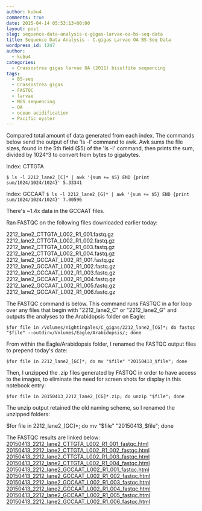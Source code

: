 ```yaml
---
author: kubu4
comments: true
date: 2015-04-14 05:53:13+00:00
layout: post
slug: sequence-data-analysis-c-gigas-larvae-oa-bs-seq-data
title: Sequence Data Analysis - C.gigas Larvae OA BS-Seq Data
wordpress_id: 1247
author:
  - kubu4
categories:
  - Crassostrea gigas larvae OA (2011) bisulfite sequencing
tags:
  - BS-seq
  - Crassostrea gigas
  - FASTQC
  - larvae
  - NGS sequencing
  - OA
  - ocean acidification
  - Pacific oyster
---
```


Compared total amount of data generated from each index. The commands below send the output of the 'ls -l' command to awk. Awk sums the file sizes, found in the 5th field ($5) of the 'ls -l' command, then prints the sum, divided by 1024^3 to convert from bytes to gigabytes.

Index: CTTGTA

`$ ls -l 2212_lane2_[C]* | awk '{sum += $5} END {print sum/1024/1024/1024}'
5.33341`

Index: GCCAAT
`$ ls -l 2212_lane2_[G]* | awk '{sum += $5} END {print sum/1024/1024/1024}'
7.00596`

There's ~1.4x data in the GCCAAT files.



Ran FASTQC on the following files downloaded earlier today:

2212_lane2_CTTGTA_L002_R1_001.fastq.gz
2212_lane2_CTTGTA_L002_R1_002.fastq.gz
2212_lane2_CTTGTA_L002_R1_003.fastq.gz
2212_lane2_CTTGTA_L002_R1_004.fastq.gz
2212_lane2_GCCAAT_L002_R1_001.fastq.gz
2212_lane2_GCCAAT_L002_R1_002.fastq.gz
2212_lane2_GCCAAT_L002_R1_003.fastq.gz
2212_lane2_GCCAAT_L002_R1_004.fastq.gz
2212_lane2_GCCAAT_L002_R1_005.fastq.gz
2212_lane2_GCCAAT_L002_R1_006.fastq.gz



The FASTQC command is below. This command runs FASTQC in a for loop over any files that begin with "2212_lane2_C" or "2212_lane2_G" and outputs the analyses to the Arabidopsis folder on Eagle:

`$for file in /Volumes/nightingales/C_gigas/2212_lane2_[CG]*; do fastqc "$file" --outdir=/Volumes/Eagle/Arabidopsis/; done`



From within the Eagle/Arabidopsis folder, I renamed the FASTQC output files to prepend today's date:

`$for file in 2212_lane2_[GC]*; do mv "$file" "20150413_$file"; done`



Then, I unzipped the .zip files generated by FASTQC in order to have access to the images, to eliminate the need for screen shots for display in this notebook entry:

`$for file in 20150413_2212_lane2_[CG]*.zip; do unzip "$file"; done`



The unzip output retained the old naming scheme, so I renamed the unzipped folders:

$for file in 2212_lane2_[GC]*; do mv "$file" "20150413_$file"; done



The FASTQC results are linked below:
[
20150413_2212_lane2_CTTGTA_L002_R1_001_fastqc.html](https://eagle.fish.washington.edu/Arabidopsis/20150413_2212_lane2_CTTGTA_L002_R1_001_fastqc.html)
[20150413_2212_lane2_CTTGTA_L002_R1_002_fastqc.html](https://eagle.fish.washington.edu/Arabidopsis/20150413_2212_lane2_CTTGTA_L002_R1_002_fastqc.html)
[20150413_2212_lane2_CTTGTA_L002_R1_003_fastqc.html](https://eagle.fish.washington.edu/Arabidopsis/20150413_2212_lane2_CTTGTA_L002_R1_003_fastqc.html)
[20150413_2212_lane2_CTTGTA_L002_R1_004_fastqc.html](https://eagle.fish.washington.edu/Arabidopsis/20150413_2212_lane2_CTTGTA_L002_R1_004_fastqc.html)
[20150413_2212_lane2_GCCAAT_L002_R1_001_fastqc.html](https://eagle.fish.washington.edu/Arabidopsis/20150413_2212_lane2_GCCAAT_L002_R1_001_fastqc.html)
[20150413_2212_lane2_GCCAAT_L002_R1_002_fastqc.html](https://eagle.fish.washington.edu/Arabidopsis/20150413_2212_lane2_GCCAAT_L002_R1_002_fastqc.html)
[20150413_2212_lane2_GCCAAT_L002_R1_003_fastqc.html](https://eagle.fish.washington.edu/Arabidopsis/20150413_2212_lane2_GCCAAT_L002_R1_003_fastqc.html)
[20150413_2212_lane2_GCCAAT_L002_R1_004_fastqc.html](https://eagle.fish.washington.edu/Arabidopsis/20150413_2212_lane2_GCCAAT_L002_R1_004_fastqc.html)
[20150413_2212_lane2_GCCAAT_L002_R1_005_fastqc.html](https://eagle.fish.washington.edu/Arabidopsis/20150413_2212_lane2_GCCAAT_L002_R1_005_fastqc.html)
[20150413_2212_lane2_GCCAAT_L002_R1_006_fastqc.html](https://eagle.fish.washington.edu/Arabidopsis/20150413_2212_lane2_GCCAAT_L002_R1_006_fastqc.html)


